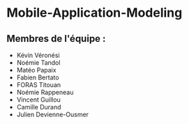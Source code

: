 # Mobile-Application-Modeling

## Membres de l'équipe :
- Kévin Véronési
- Noémie Tandol
- Matéo Papaix
- Fabien Bertato
- FORAS Titouan
- Noémie Rappeneau
- Vincent Guillou
- Camille Durand
- Julien Devienne-Ousmer